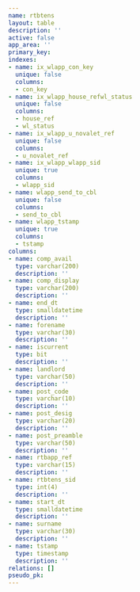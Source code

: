 ```yaml
---
name: rtbtens
layout: table
description: ''
active: false
app_area: ''
primary_key: 
indexes:
- name: ix_wlapp_con_key
  unique: false
  columns:
  - con_key
- name: ix_wlapp_house_refwl_status
  unique: false
  columns:
  - house_ref
  - wl_status
- name: ix_wlapp_u_novalet_ref
  unique: false
  columns:
  - u_novalet_ref
- name: ix_wlapp_wlapp_sid
  unique: true
  columns:
  - wlapp_sid
- name: wlapp_send_to_cbl
  unique: false
  columns:
  - send_to_cbl
- name: wlapp_tstamp
  unique: true
  columns:
  - tstamp
columns:
- name: comp_avail
  type: varchar(200)
  description: ''
- name: comp_display
  type: varchar(200)
  description: ''
- name: end_dt
  type: smalldatetime
  description: ''
- name: forename
  type: varchar(30)
  description: ''
- name: iscurrent
  type: bit
  description: ''
- name: landlord
  type: varchar(50)
  description: ''
- name: post_code
  type: varchar(10)
  description: ''
- name: post_desig
  type: varchar(20)
  description: ''
- name: post_preamble
  type: varchar(50)
  description: ''
- name: rtbapp_ref
  type: varchar(15)
  description: ''
- name: rtbtens_sid
  type: int(4)
  description: ''
- name: start_dt
  type: smalldatetime
  description: ''
- name: surname
  type: varchar(30)
  description: ''
- name: tstamp
  type: timestamp
  description: ''
relations: []
pseudo_pk: 
---
```



